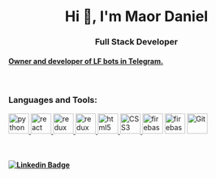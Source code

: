 <h1 align="center">Hi 👋, I'm Maor Daniel</h1>
<h3 align="center">Full Stack Developer</h3>

<h4>
    <a href="https://t.me/LFJunior1">
        Owner and developer of LF bots in Telegram.
    </a>
</h4>
<br/>
<h3 align="left">Languages and Tools:</h3>

<p align="left"> 
    <a href="https://www.python.org" target="_blank"> <img src="https://www.vectorlogo.zone/logos/python/python-icon.svg" alt="python" width="40" height="40"/> </a>
    <a href="https://reactjs.org/" target="_blank"> <img src="https://www.vectorlogo.zone/logos/reactjs/reactjs-icon.svg" alt="react" width="40" height="40"/> </a>
    <a href="https://redux.js.org" target="_blank"> <img src="https://everyday.codes/wp-content/uploads/2020/01/0-U2DmhXYumRyXH6X1.png" alt="redux" width="40" height="40"/> </a>
    <a href="https://getbootstrap.com/" target="_blank"> <img src="https://www.vectorlogo.zone/logos/getbootstrap/getbootstrap-icon.svg" alt="redux" width="40" height="40"/> </a>
    <a href="https://www.w3.org/html/" target="_blank"> <img src="https://www.vectorlogo.zone/logos/w3_html5/w3_html5-icon.svg" alt="html5" width="40" height="40"/> </a>
    <a href="https://www.w3schools.com/css/" target="_blank"> <img src="https://cdn4.iconfinder.com/data/icons/social-media-logos-6/512/121-css3-512.png" alt="CSS3" width="40" height="40"/> </a> 
    <a href="https://firebase.google.com/" target="_blank"> <img src="https://www.vectorlogo.zone/logos/firebase/firebase-icon.svg" alt="firebase" width="40" height="40"/></a> 
    <a href="https://www.heroku.com/" target="_blank"> <img src="https://www.vectorlogo.zone/logos/heroku/heroku-icon.svg" alt="firebase" width="40" height="40"/></a>
    <a href="https://git-scm.com/" target="_blank"> <img src="https://www.vectorlogo.zone/logos/git-scm/git-scm-icon.svg" alt="Git" width="40" height="40"/> </a> 
</p>

<br/>

<p align="center">

   ####       [![Linkedin Badge](https://img.shields.io/badge/-Maor%20Daniel-blue?style=flat&logo=linkedin&link=https://www.linkedin.com/in/maor-daniel-606b84185/)](https://www.linkedin.com/in/maor-daniel-606b84185/) 
</p>
